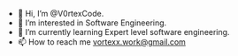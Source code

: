 - 👋 Hi, I’m @V0rtexCode.
- 👀 I’m interested in Software Engineering.
- 🌱 I’m currently learning Expert level software engineering.
- 📫 How to reach me vortexx.work@gmail.com
